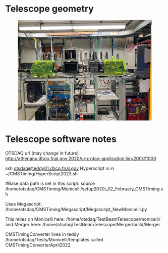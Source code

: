 # Telescope geometry 

<figure>
<img src="images/Setups.jpg"/>
</figure>


# Telescope software notes

OTSDAQ url (may change in future)
http://athenanu.dhcp.fnal.gov:2020/urn:xdaq-application:lid=200/#1000


ssh otsdaq@teddy01.dhcp.fnal.gov
Hyperscript is in ~/CMSTiming/HyperScript2023.sh

#Base data path is set in this script:
source /home/otsdaq/CMSTiming/Monicelli/setup2020i\_02\_February\_CMSTiming.sh

Uses Megascript: /home/otsdaq/CMSTiming/Megascript/Megascript\_NewMonicelli.py

This relies on Monicelli here:
/home/otsdaq/TestBeamTelescope/monicelli/
and Merger here:
/home/otsdaq/TestBeamTelescope/Merger/build/Merger




CMSTimingConverter lives in teddy /home/otsdaq/Tests/Monicelli/templates
called CMSTimingConverterApril2022


